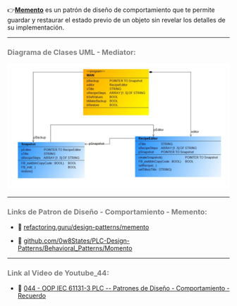 👉[**Memento**](https://refactoring.guru/es/design-patterns/memento) es un patrón de diseño de comportamiento que te permite guardar y restaurar el estado previo de un objeto sin revelar los detalles de su implementación.
***
### <span style="color:grey">Diagrama de Clases UML - Mediator:</span>

![Design_Pattern_Behavioral_Mediator](../../imagenes/Design_Pattern_Behavioral_Memento.JPG)
***
### <span style="color:grey">Links de Patron de Diseño - Comportamiento - Memento:</span>

- 🔗 [refactoring.guru/design-patterns/memento](https://refactoring.guru/es/design-patterns/memento)

- 🔗 [github.com/0w8States/PLC-Design-Patterns/Behavioral_Patterns/Momento](https://github.com/0w8States/PLC-Design-Patterns/tree/master/Behavioral_Patterns/Momento)   
***
### <span style="color:grey">Link al Video de Youtube_44:</span>
- 🔗 [044 - OOP IEC 61131-3 PLC -- Patrones de Diseño - Comportamiento - Recuerdo]()